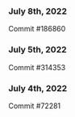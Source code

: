 ### July 8th, 2022

Commit #186860

### July 5th, 2022

Commit #314353


### July 4th, 2022

Commit #72281
